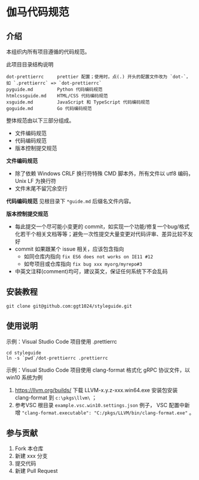 # 伽马代码规范

## 介绍

本组织内所有项目遵循的代码规范。

此项目目录结构说明

    dot-prettierrc     prettier 配置；使用时，点(.) 开头的配置文件改为 `dot-`，如 `.prettierrc` => `dot-prettierrc`
    pyguide.md         Python 代码编码规范
    htmlcssguide.md    HTML/CSS 代码编码规范
    xsguide.md         JavaScript 和 TypeScript 代码编码规范
    goguide.md         Go 代码编码规范


整体规范由以下三部分组成。
 - 文件编码规范
 - 代码编码规范
 - 版本控制提交规范


**文件编码规范**
- 除了依赖 Windows CRLF 换行符特殊 CMD 脚本外，所有文件以 utf8 编码，Unix LF 为换行符
- 文件末尾不留冗余空行


**代码编码规范**
见根目录下 `*guide.md` 后缀名文件内容。


**版本控制提交规范**

- 每此提交一个尽可能小变更的 commit，如实现一个功能/修复一个bug/格式化若干个相关文档等等；避免一次性提交大量变更对代码评审、差异比较不友好
- commit 如果跟某个 issue 相关，应该包含指向
  - 如同仓库内指向 `fix ES6 does not works on IE11 #12`
  - 如夸项目或仓库指向 `fix bug xxx myorg/myrepo#3`
- 中英文注释(comment)均可，建议英文，保证任何系统下不会乱码


## 安装教程

    git clone git@github.com:ggt1024/styleguide.git 


## 使用说明

示例：Visual Studio Code 项目使用 .prettierrc

    cd styleguide
    ln -s `pwd`/dot-prettierrc .prettierrc


示例：Visual Studio Code 项目使用 clang-format 格式化 gRPC 协议文件，以 win10 系统为例
1. https://llvm.org/builds/ 下载 LLVM-x.y.z-xxx.win64.exe 安装包安装 clang-format 到 `c:\pkgs\llvm\` ；
2. 参考VSC 根目录 `example.vsc.win10.settings.json` 例子， VSC 配置中新增 `"clang-format.executable": "C:/pkgs/LLVM/bin/clang-format.exe"` 。


## 参与贡献

1.  Fork 本仓库
2.  新建 xxx 分支
3.  提交代码
4.  新建 Pull Request
